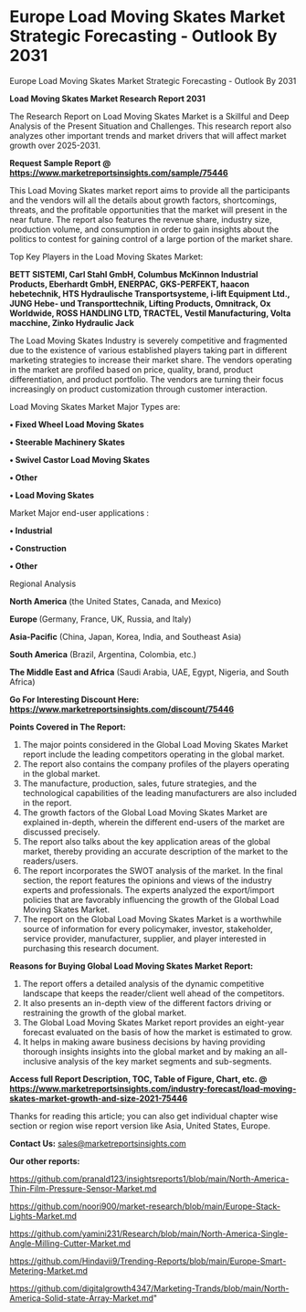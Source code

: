 # Europe Load Moving Skates Market Strategic Forecasting - Outlook By 2031
Europe Load Moving Skates Market Strategic Forecasting - Outlook By 2031

<strong>Load Moving Skates Market Research Report 2031</strong>

The Research Report on Load Moving Skates Market is a Skillful and Deep Analysis of the Present Situation and Challenges. This research report also analyzes other important trends and market drivers that will affect market growth over 2025-2031.

<strong>Request Sample Report @ <a href=https://www.marketreportsinsights.com/sample/75446>https://www.marketreportsinsights.com/sample/75446</a></strong>

This Load Moving Skates market report aims to provide all the participants and the vendors will all the details about growth factors, shortcomings, threats, and the profitable opportunities that the market will present in the near future. The report also features the revenue share, industry size, production volume, and consumption in order to gain insights about the politics to contest for gaining control of a large portion of the market share.

Top Key Players in the Load Moving Skates Market:

<strong>BETT SISTEMI, Carl Stahl GmbH, Columbus McKinnon Industrial Products, Eberhardt GmbH, ENERPAC, GKS-PERFEKT, haacon hebetechnik, HTS Hydraulische Transportsysteme, i-lift Equipment Ltd., JUNG Hebe- und Transporttechnik, Lifting Products, Omnitrack, Ox Worldwide, ROSS HANDLING LTD, TRACTEL, Vestil Manufacturing, Volta macchine, Zinko Hydraulic Jack</strong>

The Load Moving Skates Industry is severely competitive and fragmented due to the existence of various established players taking part in different marketing strategies to increase their market share. The vendors operating in the market are profiled based on price, quality, brand, product differentiation, and product portfolio. The vendors are turning their focus increasingly on product customization through customer interaction.

Load Moving Skates Market Major Types are:

<strong>• Fixed Wheel Load Moving Skates

• Steerable Machinery Skates

• Swivel Castor Load Moving Skates

• Other

• Load Moving Skates</strong>

Market Major end-user applications :

<strong>• Industrial

• Construction

• Other</strong>

Regional Analysis

</u><strong><b>North America</b></strong> (the United States, Canada, and Mexico)

<strong><b>Europe </b></strong>(Germany, France, UK, Russia, and Italy)

<strong><b>Asia-Pacific</b></strong> (China, Japan, Korea, India, and Southeast Asia)

<strong><b>South America</b></strong> (Brazil, Argentina, Colombia, etc.)

<strong><b>The Middle East and Africa</b></strong> (Saudi Arabia, UAE, Egypt, Nigeria, and South Africa)

<strong>Go For Interesting Discount Here: <a href=https://www.marketreportsinsights.com/discount/75446>https://www.marketreportsinsights.com/discount/75446</a></strong>

<strong>Points Covered in The Report:</strong>
<ol>
  <li>The major points considered in the Global Load Moving Skates Market report include the leading competitors operating in the global market.</li>
  <li>The report also contains the company profiles of the players operating in the global market.</li>
  <li>The manufacture, production, sales, future strategies, and the technological capabilities of the leading manufacturers are also included in the report.</li>
  <li>The growth factors of the Global Load Moving Skates Market are explained in-depth, wherein the different end-users of the market are discussed precisely.</li>
  <li>The report also talks about the key application areas of the global market, thereby providing an accurate description of the market to the readers/users.</li>
  <li>The report incorporates the SWOT analysis of the market. In the final section, the report features the opinions and views of the industry experts and professionals. The experts analyzed the export/import policies that are favorably influencing the growth of the Global Load Moving Skates Market.</li>
  <li>The report on the Global Load Moving Skates Market is a worthwhile source of information for every policymaker, investor, stakeholder, service provider, manufacturer, supplier, and player interested in purchasing this research document.</li>
</ol>
<strong>Reasons for Buying Global Load Moving Skates Market Report:</strong>

<ol>
  <li>The report offers a detailed analysis of the dynamic competitive landscape that keeps the reader/client well ahead of the competitors.</li>
  <li>It also presents an in-depth view of the different factors driving or restraining the growth of the global market.</li>
  <li>The Global Load Moving Skates Market report provides an eight-year forecast evaluated on the basis of how the market is estimated to grow.</li>
  <li>It helps in making aware business decisions by having providing thorough insights insights into the global market and by making an all-inclusive analysis of the key market segments and sub-segments.</li>
</ol>
<strong>Access full Report Description, TOC, Table of Figure, Chart, etc. @ <a href=https://www.marketreportsinsights.com/industry-forecast/load-moving-skates-market-growth-and-size-2021-75446>https://www.marketreportsinsights.com/industry-forecast/load-moving-skates-market-growth-and-size-2021-75446</a></strong>


Thanks for reading this article; you can also get individual chapter wise section or region wise report version like Asia, United States, Europe.

<strong>Contact Us:</strong>
sales@marketreportsinsights.com

<strong>Our other reports:</strong>

<a href=https://github.com/pranald123/insightsreports1/blob/main/North-America-Thin-Film-Pressure-Sensor-Market.md>https://github.com/pranald123/insightsreports1/blob/main/North-America-Thin-Film-Pressure-Sensor-Market.md</a>

<a href=https://github.com/noori900/market-research/blob/main/Europe-Stack-Lights-Market.md>https://github.com/noori900/market-research/blob/main/Europe-Stack-Lights-Market.md</a>

<a href=https://github.com/yamini231/Research/blob/main/North-America-Single-Angle-Milling-Cutter-Market.md>https://github.com/yamini231/Research/blob/main/North-America-Single-Angle-Milling-Cutter-Market.md</a>

<a href=https://github.com/Hindavii9/Trending-Reports/blob/main/Europe-Smart-Metering-Market.md>https://github.com/Hindavii9/Trending-Reports/blob/main/Europe-Smart-Metering-Market.md</a>

<a href=https://github.com/digitalgrowth4347/Marketing-Trands/blob/main/North-America-Solid-state-Array-Market.md>https://github.com/digitalgrowth4347/Marketing-Trands/blob/main/North-America-Solid-state-Array-Market.md</a>"
